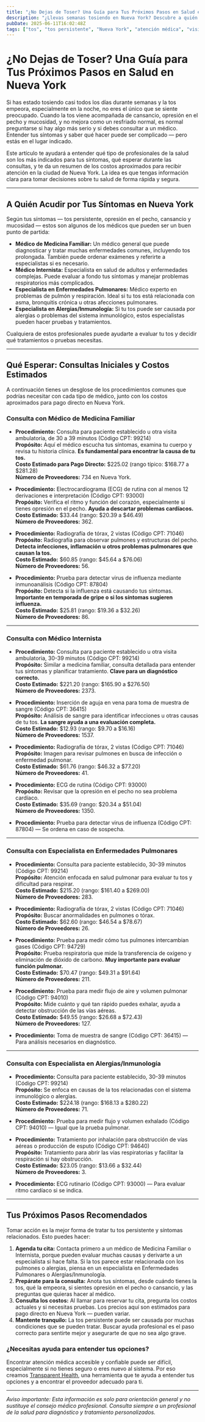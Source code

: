 ```yaml
---
title: "¿No Dejas de Toser? Una Guía para Tus Próximos Pasos en Salud en Nueva York"
description: "¿Llevas semanas tosiendo en Nueva York? Descubre a quién acudir, qué esperar y los costos estimados para tu tratamiento cerca de ti."
pubDate: 2025-06-11T16:02:48Z
tags: ["tos", "tos persistente", "Nueva York", "atención médica", "visita al médico", "opresión en el pecho", "costos médicos"]
---
```


# ¿No Dejas de Toser? Una Guía para Tus Próximos Pasos en Salud en Nueva York

Si has estado tosiendo casi todos los días durante semanas y la tos empeora, especialmente en la noche, no eres el único que se siente preocupado. Cuando la tos viene acompañada de cansancio, opresión en el pecho y mucosidad, y no mejora como un resfriado normal, es normal preguntarse si hay algo más serio y si debes consultar a un médico. Entender tus síntomas y saber qué hacer puede ser complicado — pero estás en el lugar indicado.

Este artículo te ayudará a entender qué tipo de profesionales de la salud son los más indicados para tus síntomas, qué esperar durante las consultas, y te da un resumen de los costos aproximados para recibir atención en la ciudad de Nueva York. La idea es que tengas información clara para tomar decisiones sobre tu salud de forma rápida y segura.

---

## A Quién Acudir por Tus Síntomas en Nueva York

Según tus síntomas — tos persistente, opresión en el pecho, cansancio y mucosidad — estos son algunos de los médicos que pueden ser un buen punto de partida:

- **Médico de Medicina Familiar:** Un médico general que puede diagnosticar y tratar muchas enfermedades comunes, incluyendo tos prolongada. También puede ordenar exámenes y referirte a especialistas si es necesario.
- **Médico Internista:** Especialista en salud de adultos y enfermedades complejas. Puede evaluar a fondo tus síntomas y manejar problemas respiratorios más complicados.
- **Especialista en Enfermedades Pulmonares:** Médico experto en problemas de pulmón y respiración. Ideal si tu tos está relacionada con asma, bronquitis crónica u otras afecciones pulmonares.
- **Especialista en Alergias/Inmunología:** Si tu tos puede ser causada por alergias o problemas del sistema inmunológico, estos especialistas pueden hacer pruebas y tratamientos.

Cualquiera de estos profesionales puede ayudarte a evaluar tu tos y decidir qué tratamientos o pruebas necesitas.

---

## Qué Esperar: Consultas Iniciales y Costos Estimados

A continuación tienes un desglose de los procedimientos comunes que podrías necesitar con cada tipo de médico, junto con los costos aproximados para pago directo en Nueva York.

### Consulta con Médico de Medicina Familiar

- **Procedimiento:** Consulta para paciente establecido u otra visita ambulatoria, de 30 a 39 minutos (Código CPT: 99214)  
  **Propósito:** Aquí el médico escucha tus síntomas, examina tu cuerpo y revisa tu historia clínica. **Es fundamental para encontrar la causa de tu tos.**  
  **Costo Estimado para Pago Directo:** $225.02 (rango típico: $168.77 a $281.28)  
  **Número de Proveedores:** 734 en Nueva York.

- **Procedimiento:** Electrocardiograma (ECG) de rutina con al menos 12 derivaciones e interpretación (Código CPT: 93000)  
  **Propósito:** Verifica el ritmo y función del corazón, especialmente si tienes opresión en el pecho. **Ayuda a descartar problemas cardíacos.**  
  **Costo Estimado:** $33.44 (rango: $20.39 a $46.49)  
  **Número de Proveedores:** 362.

- **Procedimiento:** Radiografía de tórax, 2 vistas (Código CPT: 71046)  
  **Propósito:** Radiografía para observar pulmones y estructuras del pecho. **Detecta infecciones, inflamación u otros problemas pulmonares que causan la tos.**  
  **Costo Estimado:** $60.85 (rango: $45.64 a $76.06)  
  **Número de Proveedores:** 56.

- **Procedimiento:** Prueba para detectar virus de influenza mediante inmunoanálisis (Código CPT: 87804)  
  **Propósito:** Detecta si la influenza está causando tus síntomas. **Importante en temporada de gripe o si los síntomas sugieren influenza.**  
  **Costo Estimado:** $25.81 (rango: $19.36 a $32.26)  
  **Número de Proveedores:** 86.

---

### Consulta con Médico Internista

- **Procedimiento:** Consulta para paciente establecido u otra visita ambulatoria, 30-39 minutos (Código CPT: 99214)  
  **Propósito:** Similar a medicina familiar, consulta detallada para entender tus síntomas y planificar tratamiento. **Clave para un diagnóstico correcto.**  
  **Costo Estimado:** $221.20 (rango: $165.90 a $276.50)  
  **Número de Proveedores:** 2373.

- **Procedimiento:** Inserción de aguja en vena para toma de muestra de sangre (Código CPT: 36415)  
  **Propósito:** Análisis de sangre para identificar infecciones u otras causas de tu tos. **La sangre ayuda a una evaluación completa.**  
  **Costo Estimado:** $12.93 (rango: $9.70 a $16.16)  
  **Número de Proveedores:** 1537.

- **Procedimiento:** Radiografía de tórax, 2 vistas (Código CPT: 71046)  
  **Propósito:** Imagen para revisar pulmones en busca de infección o enfermedad pulmonar.  
  **Costo Estimado:** $61.76 (rango: $46.32 a $77.20)  
  **Número de Proveedores:** 41.

- **Procedimiento:** ECG de rutina (Código CPT: 93000)  
  **Propósito:** Revisar que la opresión en el pecho no sea problema cardíaco.  
  **Costo Estimado:** $35.69 (rango: $20.34 a $51.04)  
  **Número de Proveedores:** 1350.

- **Procedimiento:** Prueba para detectar virus de influenza (Código CPT: 87804) — Se ordena en caso de sospecha.

---

### Consulta con Especialista en Enfermedades Pulmonares

- **Procedimiento:** Consulta para paciente establecido, 30-39 minutos (Código CPT: 99214)  
  **Propósito:** Atención enfocada en salud pulmonar para evaluar tu tos y dificultad para respirar.  
  **Costo Estimado:** $215.20 (rango: $161.40 a $269.00)  
  **Número de Proveedores:** 283.

- **Procedimiento:** Radiografía de tórax, 2 vistas (Código CPT: 71046)  
  **Propósito:** Buscar anormalidades en pulmones o tórax.  
  **Costo Estimado:** $62.60 (rango: $46.54 a $78.67)  
  **Número de Proveedores:** 26.

- **Procedimiento:** Prueba para medir cómo tus pulmones intercambian gases (Código CPT: 94729)  
  **Propósito:** Prueba respiratoria que mide la transferencia de oxígeno y eliminación de dióxido de carbono. **Muy importante para evaluar función pulmonar.**  
  **Costo Estimado:** $70.47 (rango: $49.31 a $91.64)  
  **Número de Proveedores:** 211.

- **Procedimiento:** Prueba para medir flujo de aire y volumen pulmonar (Código CPT: 94010)  
  **Propósito:** Mide cuánto y qué tan rápido puedes exhalar, ayuda a detectar obstrucción de las vías aéreas.  
  **Costo Estimado:** $49.55 (rango: $26.68 a $72.43)  
  **Número de Proveedores:** 127.

- **Procedimiento:** Toma de muestra de sangre (Código CPT: 36415) — Para análisis necesarios en diagnóstico.

---

### Consulta con Especialista en Alergias/Inmunología

- **Procedimiento:** Consulta para paciente establecido, 30-39 minutos (Código CPT: 99214)  
  **Propósito:** Se enfoca en causas de la tos relacionadas con el sistema inmunológico o alergias.  
  **Costo Estimado:** $224.18 (rango: $168.13 a $280.22)  
  **Número de Proveedores:** 71.

- **Procedimiento:** Prueba para medir flujo y volumen exhalado (Código CPT: 94010) — Igual que la prueba pulmonar.

- **Procedimiento:** Tratamiento por inhalación para obstrucción de vías aéreas o producción de esputo (Código CPT: 94640)  
  **Propósito:** Tratamiento para abrir las vías respiratorias y facilitar la respiración si hay obstrucción.  
  **Costo Estimado:** $23.05 (rango: $13.66 a $32.44)  
  **Número de Proveedores:** 3.

- **Procedimiento:** ECG rutinario (Código CPT: 93000) — Para evaluar ritmo cardíaco si se indica.

---

## Tus Próximos Pasos Recomendados

Tomar acción es la mejor forma de tratar tu tos persistente y síntomas relacionados. Esto puedes hacer:

1. **Agenda tu cita:** Contacta primero a un médico de Medicina Familiar o Internista, porque pueden evaluar muchas causas y derivarte a un especialista si hace falta. Si la tos parece estar relacionada con los pulmones o alergias, piensa en un especialista en Enfermedades Pulmonares o Alergias/Inmunología.
2. **Prepárate para la consulta:** Anota tus síntomas, desde cuándo tienes la tos, qué la empeora, si sientes opresión en el pecho o cansancio, y las preguntas que quieras hacer al médico.
3. **Consulta los costos:** Al llamar para reservar tu cita, pregunta los costos actuales y si necesitas pruebas. Los precios aquí son estimados para pago directo en Nueva York — pueden variar.
4. **Mantente tranquilo:** La tos persistente puede ser causada por muchas condiciones que se pueden tratar. Buscar ayuda profesional es el paso correcto para sentirte mejor y asegurarte de que no sea algo grave.

### ¿Necesitas ayuda para entender tus opciones?

Encontrar atención médica accesible y confiable puede ser difícil, especialmente si no tienes seguro o eres nuevo al sistema. Por eso creamos [Transparent Health](https://transparenthealth.ai), una herramienta que te ayuda a entender tus opciones y a encontrar el proveedor adecuado para ti.

---

*Aviso importante: Esta información es solo para orientación general y no sustituye el consejo médico profesional. Consulta siempre a un profesional de la salud para diagnóstico y tratamiento personalizados.*
